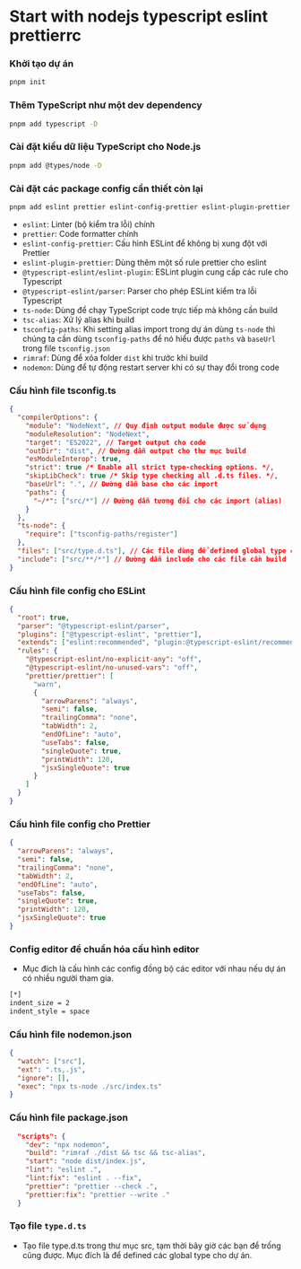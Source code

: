 # Start with nodejs typescript eslint prettierrc


### Khởi tạo dự án
```js
pnpm init
```
### Thêm TypeScript như một dev dependency

```bash
pnpm add typescript -D
```

### Cài đặt kiểu dữ liệu TypeScript cho Node.js

```bash
pnpm add @types/node -D
```

### Cài đặt các package config cần thiết còn lại

```bash
pnpm add eslint prettier eslint-config-prettier eslint-plugin-prettier @typescript-eslint/eslint-plugin @typescript-eslint/parser ts-node tsc-alias tsconfig-paths rimraf nodemon --save-dev
```

<ul>
<li><div><code>eslint</code>: Linter (bộ kiểm tra lỗi) chính</div></li>
<li><div><code>prettier</code>: Code formatter chính</div></li>
<li><div><code>eslint-config-prettier</code>: Cấu hình ESLint để không bị xung đột với Prettier</div></li>
<li><div><code>eslint-plugin-prettier</code>: Dùng thêm một số rule prettier cho eslint</div></li>
<li><div><code>@typescript-eslint/eslint-plugin</code>: ESLint plugin cung cấp các rule cho Typescript</div></li>
<li><div><code>@typescript-eslint/parser</code>: Parser cho phép ESLint kiểm tra lỗi Typescript</div></li>
<li><div><code>ts-node</code>: Dùng để chạy TypeScript code trực tiếp mà không cần build</div></li>
<li><div><code>tsc-alias</code>: Xử lý alias khi build</div></li>
<li><div><code>tsconfig-paths</code>: Khi setting alias import trong dự án dùng <code>ts-node</code> thì chúng ta cần dùng <code>tsconfig-paths</code> để nó hiểu được <code>paths</code> và <code>baseUrl</code> trong file <code>tsconfig.json</code></div></li>
<li><div><code>rimraf</code>: Dùng để xóa folder <code>dist</code> khi trước khi build</div></li>
<li><div><code>nodemon</code>: Dùng để tự động restart server khi có sự thay đổi trong code</div></li>
</ul>

### Cấu hình file tsconfig.ts

```json
{
  "compilerOptions": {
    "module": "NodeNext", // Quy định output module được sử dụng
    "moduleResolution": "NodeNext",
    "target": "ES2022", // Target output cho code
    "outDir": "dist", // Đường dẫn output cho thư mục build
    "esModuleInterop": true,
    "strict": true /* Enable all strict type-checking options. */,
    "skipLibCheck": true /* Skip type checking all .d.ts files. */,
    "baseUrl": ".", // Đường dẫn base cho các import
    "paths": {
      "~/*": ["src/*"] // Đường dẫn tương đối cho các import (alias)
    }
  },
  "ts-node": {
    "require": ["tsconfig-paths/register"]
  },
  "files": ["src/type.d.ts"], // Các file dùng để defined global type cho dự án
  "include": ["src/**/*"] // Đường dẫn include cho các file cần build
}


```

### Cấu hình file config cho ESLint


```json
{
  "root": true,
  "parser": "@typescript-eslint/parser",
  "plugins": ["@typescript-eslint", "prettier"],
  "extends": ["eslint:recommended", "plugin:@typescript-eslint/recommended", "eslint-config-prettier", "prettier"],
  "rules": {
    "@typescript-eslint/no-explicit-any": "off",
    "@typescript-eslint/no-unused-vars": "off",
    "prettier/prettier": [
      "warn",
      {
        "arrowParens": "always",
        "semi": false,
        "trailingComma": "none",
        "tabWidth": 2,
        "endOfLine": "auto",
        "useTabs": false,
        "singleQuote": true,
        "printWidth": 120,
        "jsxSingleQuote": true
      }
    ]
  }
}

```

### Cấu hình file config cho Prettier

```json
{
  "arrowParens": "always",
  "semi": false,
  "trailingComma": "none",
  "tabWidth": 2,
  "endOfLine": "auto",
  "useTabs": false,
  "singleQuote": true,
  "printWidth": 120,
  "jsxSingleQuote": true
}

```

### Config editor để chuẩn hóa cấu hình editor
- Mục đích là cấu hình các config đồng bộ các editor với nhau nếu dự án có nhiều người tham gia.

```bash
[*]
indent_size = 2
indent_style = space
```


### Cấu hình file nodemon.json


```json
{
  "watch": ["src"],
  "ext": ".ts,.js",
  "ignore": [],
  "exec": "npx ts-node ./src/index.ts"
}
```

### Cấu hình file package.json

```json
  "scripts": {
    "dev": "npx nodemon",
    "build": "rimraf ./dist && tsc && tsc-alias",
    "start": "node dist/index.js",
    "lint": "eslint .",
    "lint:fix": "eslint . --fix",
    "prettier": "prettier --check .",
    "prettier:fix": "prettier --write ."
  }
```

### Tạo file `type.d.ts`
- Tạo file type.d.ts trong thư mục src, tạm thời bây giờ các bạn để trống cũng được. Mục đích là để defined các global type cho dự án.



